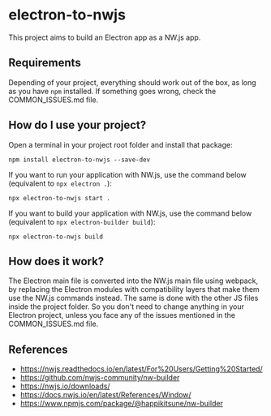 # electron-to-nwjs
This project aims to build an Electron app as a NW.js app.

## Requirements
Depending of your project, everything should work out of the box, as long as you have `npm` installed. If something goes wrong, check the COMMON_ISSUES.md file.

## How do I use your project?
Open a terminal in your project root folder and install that package:
```
npm install electron-to-nwjs --save-dev
```

If you want to run your application with NW.js, use the command below (equivalent to `npx electron .`):
```
npx electron-to-nwjs start .
```

If you want to build your application with NW.js, use the command below (equivalent to `npx electron-builder build`):
```
npx electron-to-nwjs build
```

## How does it work?
The Electron main file is converted into the NW.js main file using webpack, by replacing the Electron modules with compatibility layers that make them use the NW.js commands instead. The same is done with the other JS files inside the project folder. So you don't need to change anything in your Electron project, unless you face any of the issues mentioned in the COMMON_ISSUES.md file.

## References
- https://nwjs.readthedocs.io/en/latest/For%20Users/Getting%20Started/
- https://github.com/nwjs-community/nw-builder
- https://nwjs.io/downloads/
- https://docs.nwjs.io/en/latest/References/Window/
- https://www.npmjs.com/package/@happikitsune/nw-builder
